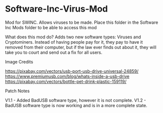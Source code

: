 # Software-Inc-Virus-Mod
Mod for SWINC. Allows viruses to be made.
Place this folder in the Software Inc Mods folder to be able to access this mod

What does this mod do?
Adds two new software types: Viruses and Cryptominers. Instead of having people pay for it, they pay to have it removed from their computer, but if the law ever finds out about it, they will take you to court and send out a fix for all users.

Image Credits

https://pixabay.com/vectors/usb-port-usb-drive-universal-24859/
https://www.premiumusb.com/blog/whats-inside-a-usb-drive
https://pixabay.com/vectors/bottle-pet-drink-plastic-159119/

Patch Notes

V1.1 - Added BadUSB software type, however it is not complete.
V1.2 - BadUSB software type is now working and is in a more complete state.
